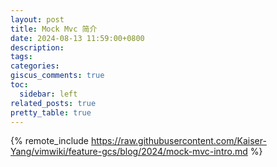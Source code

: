 ```yaml
---
layout: post
title: Mock Mvc 简介
date: 2024-08-13 11:59:00+0800
description:
tags:
categories:
giscus_comments: true
toc:
  sidebar: left
related_posts: true
pretty_table: true
---
```


{% remote_include https://raw.githubusercontent.com/Kaiser-Yang/vimwiki/feature-gcs/blog/2024/mock-mvc-intro.md %}
